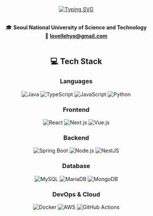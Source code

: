<div align="center">
<a href="https://git.io/typing-svg"><img src="https://readme-typing-svg.demolab.com?font=Russo+One&size=33&letterSpacing=0.07rem&pause=1000&color=000000&background=FEE7FF92&center=true&vCenter=true&width=333&height=67&lines=Hyo's+GitHub+%F0%9F%91%BE" alt="Typing SVG" /></a><br/><br/>

🎓 **Seoul National University of Science and Technology**  
📧 **lovellehyo@gmail.com**  
<br/>
## 💻 Tech Stack
### **Languages**
![Java](https://img.shields.io/badge/Java-007396?style=for-the-badge&logo=openjdk&logoColor=white) ![TypeScript](https://img.shields.io/badge/TypeScript-3178C6?style=for-the-badge&logo=TypeScript&logoColor=white) ![JavaScript](https://img.shields.io/badge/JavaScript-F7DF1E?style=for-the-badge&logo=JavaScript&logoColor=white) ![Python](https://img.shields.io/badge/Python-3776AB?style=for-the-badge&logo=python&logoColor=white)

### **Frontend**
![React](https://img.shields.io/badge/React-61DAFB?style=for-the-badge&logo=react&logoColor=white) ![Next.js](https://img.shields.io/badge/Next.js-000000?style=for-the-badge&logo=nextdotjs&logoColor=white) ![Vue.js](https://img.shields.io/badge/Vue.js-4FC08D?style=for-the-badge&logo=Vue.js&logoColor=white)

### **Backend**
![Spring Boot](https://img.shields.io/badge/Spring_Boot-6DB33F?style=for-the-badge&logo=spring-boot&logoColor=white) ![Node.js](https://img.shields.io/badge/Node.js-339933?style=for-the-badge&logo=nodedotjs&logoColor=white) ![NestJS](https://img.shields.io/badge/NestJS-E0234E?style=for-the-badge&logo=nestjs&logoColor=white)

### **Database**  
![MySQL](https://img.shields.io/badge/MySQL-4479A1?style=for-the-badge&logo=mysql&logoColor=white) ![MariaDB](https://img.shields.io/badge/MariaDB-003545?style=for-the-badge&logo=mariadb&logoColor=white) ![MongoDB](https://img.shields.io/badge/MongoDB-47A248?style=for-the-badge&logo=mongodb&logoColor=white)  

### **DevOps & Cloud**  
![Docker](https://img.shields.io/badge/Docker-2496ED?style=for-the-badge&logo=docker&logoColor=white) ![AWS](https://img.shields.io/badge/AWS-232F3E?style=for-the-badge&logo=amazon-aws&logoColor=white) ![GitHub Actions](https://img.shields.io/badge/GitHub_Actions-2088FF?style=for-the-badge&logo=github-actions&logoColor=white)
